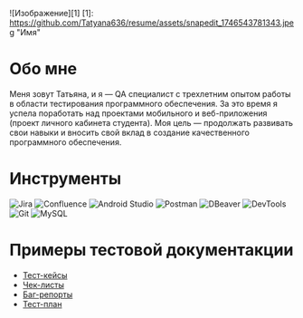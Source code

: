 ![Изображение][1]
[1]: https://github.com/Tatyana636/resume/assets/snapedit_1746543781343.jpeg  "Имя"

# Обо мне

Меня зовут Татьяна, и я — QA специалист с трехлетним опытом работы в области тестирования программного обеспечения. 
За это время я успела поработать над проектами мобильного и веб-приложения (проект личного кабинета студента).
Моя цель — продолжать развивать свои навыки и вносить свой вклад в создание качественного программного обеспечения.

# Инструменты
![Jira](https://img.shields.io/badge/-Jira-090909?style=for-the-badge&logo=jira&logoColor=47C5FB)
![Confluence](https://img.shields.io/badge/-Confluence-090909?style=for-the-badge&logo=confluence&logoColor=097CDB)
![Android Studio](https://img.shields.io/badge/-AndroidStudio-090909?style=for-the-badge&logo=androidstudio)
![Postman](https://img.shields.io/badge/-Postman-090909?style=for-the-badge&logo=postman&logoColor=F88C00)
![DBeaver](https://img.shields.io/badge/-DBeaver-090909?style=for-the-badge&logo=dbeaver)
![DevTools](https://img.shields.io/badge/-DevTools-090909?style=for-the-badge&logo=.devtools&logoColor=E5D3FF)
![Git](https://img.shields.io/badge/-Git-090909?style=for-the-badge&logo=git)
![MySQL](https://img.shields.io/badge/-MySQL-090909?style=for-the-badge&logo=mysql)

# Примеры тестовой документакции

- [Тест-кейсы](https://github.com/Tatyana636/Test-cases)
- [Чек-листы](https://github.com/Tatyana636/Check-list)
- [Баг-репорты](https://github.com/Tatyana636/bug-report)
- [Тест-план](../../test-plan)



